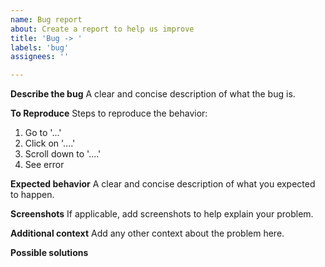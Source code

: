 ```yaml
---
name: Bug report
about: Create a report to help us improve
title: 'Bug -> '
labels: 'bug'
assignees: ''

---
```


**Describe the bug**
A clear and concise description of what the bug is.

**To Reproduce**
Steps to reproduce the behavior:
1. Go to '...'
2. Click on '....'
3. Scroll down to '....'
4. See error

**Expected behavior**
A clear and concise description of what you expected to happen.

**Screenshots**
If applicable, add screenshots to help explain your problem.

**Additional context**
Add any other context about the problem here.

**Possible solutions**

<!-- If you have a possible solution to the bug, please describe it here. Include action steps that can be implemented in a future pull request -->
<!-- Try to make it as easy as possible for the developer to fix this issue (provide links to documentation, parts of code, etc) -->

